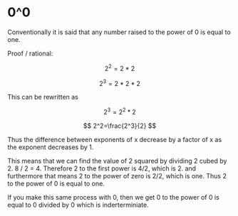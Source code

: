 # 0^0

Conventionally it is said that any number raised to the power of 0 is equal to one.&#x20;

Proof / rational:

$$
2^2=2*2
$$

$$
2^3=2*2*2
$$

This can be rewritten as

$$
2^3=2^2*2
$$

$$
2^2=\frac{2^3}{2}
$$

Thus the difference between exponents of x decrease by a factor of x as the exponent decreases by 1.

This means that we can find the value of 2 squared by dividing 2 cubed by 2. 8 / 2 = 4. Therefore 2 to the first power is 4/2, which is 2. and furthermore that means 2 to the power of zero is 2/2, which is one. Thus 2 to the power of 0 is equal to one.

If you make this same process with 0, then we get 0 to the power of 0 is equal to 0 divided by 0 which is inderterminiate.
